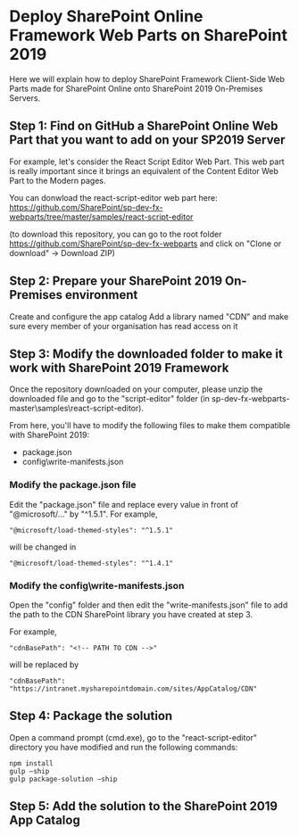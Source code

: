 # Deploy SharePoint Online Framework Web Parts on SharePoint 2019
Here we will explain how to deploy SharePoint Framework Client-Side Web Parts made for SharePoint Online onto SharePoint 2019 On-Premises Servers.

## Step 1: Find on GitHub a SharePoint Online Web Part that you want to add on your SP2019 Server

For example, let's consider the React Script Editor Web Part. This web part is really important since it brings an equivalent of the Content Editor Web Part to the Modern pages.

You can donwload the react-script-editor web part here:
https://github.com/SharePoint/sp-dev-fx-webparts/tree/master/samples/react-script-editor

(to download this repository, you can go to the root folder https://github.com/SharePoint/sp-dev-fx-webparts and click on "Clone or download" -> Download ZIP)

## Step 2: Prepare your SharePoint 2019 On-Premises environment

Create and configure the app catalog
Add a library named "CDN" and make sure every member of your organisation has read access on it

## Step 3: Modify the downloaded folder to make it work with SharePoint 2019 Framework

Once the repository downloaded on your computer, please unzip the downloaded file and go to the "script-editor" folder (in sp-dev-fx-webparts-master\samples\react-script-editor).

From here, you'll have to modify the following files to make them compatible with SharePoint 2019:
* package.json
* config\write-manifests.json

### Modify the package.json file
Edit the "package.json" file and replace every value in front of "@microsoft/..." by "^1.5.1".
For example,
```shell
"@microsoft/load-themed-styles": "^1.5.1"
```
will be changed in
```shell
"@microsoft/load-themed-styles": "^1.4.1"
```

### Modify the config\write-manifests.json
Open the "config" folder and then edit the "write-manifests.json" file to add the path to the CDN SharePoint library you have created at step 3.

For example,
```shell
"cdnBasePath": "<!-- PATH TO CDN -->"
```
will be replaced by
```shell
"cdnBasePath": "https://intranet.mysharepointdomain.com/sites/AppCatalog/CDN"
```

## Step 4: Package the solution
Open a command prompt (cmd.exe), go to the "react-script-editor" directory you have modified and run the following commands:
```shell
npm install
gulp –ship
gulp package-solution –ship
```

## Step 5: Add the solution to the SharePoint 2019 App Catalog
